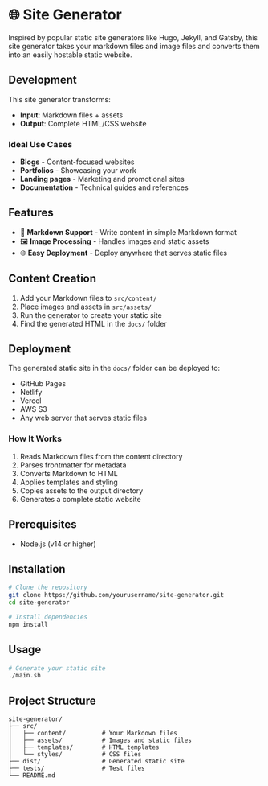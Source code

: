 # 🌐 Site Generator
Inspired by popular static site generators like Hugo, Jekyll, and Gatsby, this site generator takes your markdown files and image files and converts them into an easily hostable static website. 

## Development
This site generator transforms:
- **Input**: Markdown files + assets
- **Output**: Complete HTML/CSS website

### Ideal Use Cases
- **Blogs** - Content-focused websites
- **Portfolios** - Showcasing your work
- **Landing pages** - Marketing and promotional sites  
- **Documentation** - Technical guides and references

## Features
- 📝 **Markdown Support** - Write content in simple Markdown format
- 🖼️ **Image Processing** - Handles images and static assets
- 🌐 **Easy Deployment** - Deploy anywhere that serves static files

## Content Creation
1. Add your Markdown files to `src/content/`
2. Place images and assets in `src/assets/`
3. Run the generator to create your static site
4. Find the generated HTML in the `docs/` folder

## Deployment

The generated static site in the `docs/` folder can be deployed to:
- GitHub Pages
- Netlify
- Vercel
- AWS S3
- Any web server that serves static files

### How It Works
1. Reads Markdown files from the content directory
2. Parses frontmatter for metadata
3. Converts Markdown to HTML
4. Applies templates and styling
5. Copies assets to the output directory
6. Generates a complete static website

## Prerequisites

- Node.js (v14 or higher)

## Installation

```bash
# Clone the repository
git clone https://github.com/yourusername/site-generator.git
cd site-generator

# Install dependencies
npm install
```

## Usage

```bash
# Generate your static site
./main.sh
```

## Project Structure

```
site-generator/
├── src/
│   ├── content/          # Your Markdown files
│   ├── assets/           # Images and static files
│   ├── templates/        # HTML templates
│   └── styles/           # CSS files
├── dist/                 # Generated static site
├── tests/                # Test files
└── README.md
```
